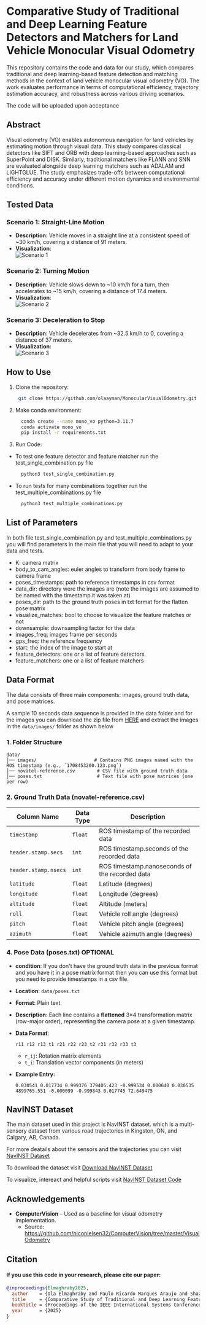 # Comparative Study of Traditional and Deep Learning Feature Detectors and Matchers for Land Vehicle Monocular Visual Odometry

This repository contains the code and data for our study, which compares traditional and deep learning-based feature detection and matching methods in the context of land vehicle monocular visual odometry (VO). The work evaluates performance in terms of computational efficiency, trajectory estimation accuracy, and robustness across various driving scenarios.

The code will be uploaded upon acceptance

## Abstract

Visual odometry (VO) enables autonomous navigation for land vehicles by estimating motion through visual data. This study compares classical detectors like SIFT and ORB with deep learning-based approaches such as SuperPoint and DISK. Similarly, traditional matchers like FLANN and SNN are evaluated alongside deep learning matchers such as ADALAM and LIGHTGLUE. The study emphasizes trade-offs between computational efficiency and accuracy under different motion dynamics and environmental conditions.

## Tested Data
### Scenario 1: Straight-Line Motion
- **Description**: Vehicle moves in a straight line at a consistent speed of ~30 km/h, covering a distance of 91 meters.
- **Visualization**:  
  ![Scenario 1](assets/gifs/sequence_1.gif)

### Scenario 2: Turning Motion
- **Description**: Vehicle slows down to ~10 km/h for a turn, then accelerates to ~15 km/h, covering a distance of 17.4 meters.
- **Visualization**:  
  ![Scenario 2](assets/gifs/sequence_2.gif)

### Scenario 3: Deceleration to Stop
- **Description**: Vehicle decelerates from ~32.5 km/h to 0, covering a distance of 37 meters.
- **Visualization**:  
  ![Scenario 3](assets/gifs/sequence_3.gif)

## How to Use
1. Clone the repository:
   ```bash
    git clone https://github.com/olaayman/MonocularVisualOdometry.git

2. Make conda environment:
    ```bash
      conda create --name mono_vo python=3.11.7
      conda activate mono_vo
      pip install -r requirements.txt

3. Run Code:
  - To test one feature detector and feature matcher run the test_single_combination.py file
    ```bash
      python3 test_single_combination.py
    ```
  
  - To run tests for many combinations together run the test_multiple_combinations.py file
    ```bash
      python3 test_multiple_combinations.py
    ```

## List of Parameters

In both file test_single_combination.py and test_multiple_combinations.py you will find parameters in the main file that you will need to adapt to your data and tests.

- K: camera matrix
- body_to_cam_angles: euler angles to transform from body frame to camera frame
- poses_timestamps: path to reference timestamps in csv format
- data_dir: directory were the images are (note the images are assumed to be named with the timestamp it was taken at)
- poses_dir: path to the ground truth poses in txt format for the flatten pose matrix
- visualize_matches: bool to choose to visualize the feature matches or not
- downsample: downsampling factor for the data
- images_freq: images frame per seconds
- gps_freq: the reference frequency
- start: the index of the image to start at
- feature_detectors: one or a list of feature detectors
- feature_matchers: one or a list of feature matchers


## **Data Format**  

The data consists of three main components: images, ground truth data, and pose matrices. 

A sample 10 seconds data sequence is provided in the data folder and for the images you can download the zip file from [HERE](https://drive.google.com/file/d/1P9ADb4e0ufNIFuVOTsE-JF_kcP4VIHTu/view?usp=sharing) and extract the images in the `data/images/` folder as shown below 

### **1. Folder Structure**
```
data/
│── images/                     # Contains PNG images named with the ROS timestamp (e.g., `1708453200.123.png`)
│── novatel-reference.csv        # CSV file with ground truth data
│── poses.txt                    # Text file with pose matrices (one per row)
```
### **2. Ground Truth Data (novatel-reference.csv)**  


| Column Name | Data Type | Description |
|-------------|----------|-------------|
| `timestamp` | `float`  | ROS timestamp of the recorded data |
| `header.stamp.secs` |  `int` | ROS timestamp.seconds of the recorded data |
| `header.stamp.nsecs` |  `int` | ROS timestamp.nanoseconds of the recorded data |
| `latitude`  | `float`  | Latitude (degrees) |
| `longitude` | `float`  | Longitude (degrees) |
| `altitude`  | `float`  | Altitude (meters) |
| `roll`      | `float`  | Vehicle roll angle (degrees) |
| `pitch`     | `float`  | Vehicle pitch angle (degrees) |
| `azimuth`       | `float`  | Vehicle azimuth angle (degrees) |

### **4. Pose Data (poses.txt)**  OPTIONAL
- **condition**: If you don't have the ground truth data in the previous format and you have it in a pose matrix format then you can use this format but you need to provide timestamps in a csv file.

- **Location**: `data/poses.txt`  
- **Format**: Plain text  
- **Description**: Each line contains a **flattened** 3×4 transformation matrix (row-major order), representing the camera pose at a given timestamp.  
- **Data Format**:  
  ```
  r11 r12 r13 t1 r21 r22 r23 t2 r31 r32 r33 t3
  ```
  - `r_ij`: Rotation matrix elements  
  - `t_i`: Translation vector components (in meters)  


- **Example Entry:**
  ```
  0.030541 0.017734 0.999376 379405.423 -0.999534 0.000640 0.030535 4899765.551 -0.000099 -0.999843 0.017745 72.649475
  ```

## **NavINST Dataset**  

The main dataset used in this project is NavINST dataset. which is a multi-sensory dataset from various road trajectories in Kingston, ON, and Calgary, AB, Canada. 

For more deatails about the sensors and the trajectories you can visit [NavINST Dataset](https://navinst.github.io/) 

To download the dataset visit [Download NavINST Dataset](https://www.frdr-dfdr.ca/repo/dataset/8f8b4d74-3264-4e7d-b851-8a7b4e804cf8)

To visualize, intereact and helpful scripts visit [NavINST Dataset Code](https://github.com/NavInst/dataset)


## **Acknowledgements**
- **ComputerVision** – Used as a baseline for visual odometry implementation.  
  - Source: https://github.com/niconielsen32/ComputerVision/tree/master/VisualOdometry  

## **Citation**
#### If you use this code in your research, please cite our paper:

```bibtex
@inproceedings{Elmaghraby2025,
  author    = {Ola Elmaghraby and Paulo Ricardo Marques Araujo and Shaza I. Kaoud Abdelaziz and Aboelmagd Noureldin},
  title     = {Comparative Study of Traditional and Deep Learning Feature Detectors and Matchers for Land Vehicle Monocular Visual Odometry},
  booktitle = {Proceedings of the IEEE International Systems Conference (SysCon)},
  year      = {2025}
}
```

